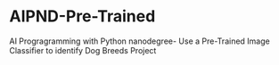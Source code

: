 # AIPND-Pre-Trained
AI Progragramming with Python nanodegree- Use a Pre-Trained Image Classifier to identify Dog Breeds Project

